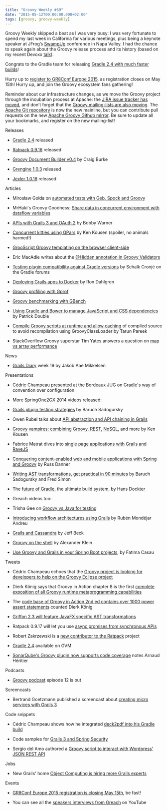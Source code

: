 ```yaml
---
title: "Groovy Weekly #69"
date: "2015-05-12T00:00:00.000+02:00"
tags: [groovy, groovy-weekly]
---
```


Groovy Weekly skipped a beat as I was very busy: I was very fortunate to spend my last week in California for various meetings, plus being a keynote speaker at JFrog’s [SwampUp](http://swampup.jfrog.com/) conference in Napa Valley. I had the chance to speak again about the Groovy release process and its history (based on my recent Devoxx [talk](https://speakerdeck.com/glaforge/groovys-release-process-devoxx-2015)).

  

Congrats to the Gradle team for releasing [Gradle 2.4 with much faster builds](http://swampup.jfrog.com/)!

  

Hurry up to [register to GR8Conf Europe 2015](http://us4.campaign-archive2.com/?u=ac7af4c02d6cec67fe3198a63&id=6071c3f248), as registration closes on May 15th! Hurry up, and join the Groovy ecosystem fans gathering!

  

Reminder about our infrastructure changes, as we move the Groovy project through the incubation process at Apache: the [JIRA issue tracker has moved](https://issues.apache.org/jira/browse/GROOVY/), and don’t forget that the [Groovy mailing-lists are also moving](http://www.groovy-lang.org/mailing-lists.html). The [Apache Git repository](https://twitter.com/glaforge/status/588809178958925824) is now the new mainline, but you can contribute pull requests on the new [Apache Groovy Github mirror](https://twitter.com/glaforge/status/588960808094326784). Be sure to update all your bookmarks, and register on the new mailing-list!

Releases

*   [Gradle 2.4](https://discuss.gradle.org/t/gradle-2-4-released/9471) released
    
*   [Ratpack 0.9.16](http://ratpack.io/versions/0.9.16/) released
    
*   [Groovy Document Builder v0.4](http://www.craigburke.com/document-builder/) by Craig Burke
    
*   [Grengine 1.0.3](http://grengine.ch/manual.html#grengine-and-grape) released
    
*   [Jexler 1.0.16](http://www.jexler.net) released
    

Articles

*   Mirosław Gołda on [automated tests with Geb, Spock and Groovy](http://allegrotech.io/automated-tests-with-geb-spock-and-groovy.html)
    
*   MrHaki's Groovy Goodness: [Share data in concurrent environment with dataflow variables](http://mrhaki.blogspot.dk/2015/05/groovy-goodness-share-data-in.html)
    
*   [APIs with Grails 3 and OAuth 2](http://blog.agileorbit.com/2015/05/11/Grails3-OAuth2.html) by Bobby Warner
    
*   [Concurrent kitties using GPars](https://kousenit.wordpress.com/2015/05/08/concurrent-kitties-using-gpars/) by Ken Kousen (spoiler, no animals harmed!)
    
*   [GrooScript Groovy templating on the browser client-side](http://grooscript.org/gradle/templating.html)
    
*   Eric MacAdie writes about the [@Hidden annotation in Groovy Validators](http://www.macadie.net/2015/05/09/hidden-annotation-in-groovy-validators/)
    
*   [Testing plugin compatibility against Gradle versions](https://discuss.gradle.org/t/testing-plugin-compatibility-against-gradle-versions/9473) by Schalk Cronjé on the Gradle forums
    
*   [Deploying Grails apps to Docker](http://www.dahlgren.so/docker/2015/04/12/Deploying-Grails-Apps-To-Docker/) by Ron Dahlgren
    
*   [Groovy profiling with Gprof](http://groovyalgorithms.altervista.org/groovy-profiling-with-gprof/)
    
*   [Groovy benchmarking with GBench](http://groovyalgorithms.altervista.org/groovy-benchmarking-with-gbench/)
    
*   [Using Gradle and Bower to manage JavaScript and CSS dependencies](https://objectpartners.com/2015/04/29/using-gradle-and-bower-to-manage-jscss-dependencies/) by Patrick Double
    
*   [Compile Groovy scripts at runtime and allow caching](http://www.intelligrape.com/blog/compile-groovyscript-at-runtime-allow-caching-of-compiled-source-to-avoid-recompilation-at-runtime-using-groovyclassloader/) of compiled source to avoid recompilation using GroovyClassLoader by Tarun Pareek
    
*   StackOverflow Groovy superstar Tim Yates answers a question on [map vs array performance](http://stackoverflow.com/questions/29976665/why-groovys-map-scales-better-than-array)
    

News

*   [Grails Diary](http://grydeske.net/news/show/95) week 19 by Jakob Aae Mikkelsen
    

Presentations

*   Cédric Champeau presented at the Bordeaux JUG on Gradle's way of convention over configuration
    
*   More SpringOne2GX 2014 videos released:
    

*   [Grails plugin testing strategies](http://www.infoq.com/presentations/grails-plugin-testing) by Baruch Sadogursky
    
*   Owen Rubel talks about [API abstraction and API chaining in Grails](http://www.infoq.com/presentations/api-grails-dry)
    
*   [Groovy vampires: combining Groovy, REST, NoSQL](http://www.infoq.com/presentations/groovy-rest-nosql), and more by Ken Kousen
    
*   Fabrice Matrat dives into [single page applications with Grails and RaveJS](http://www.infoq.com/presentations/single-page-app-ravejs-grails)
    
*   [Conquering content-enabled web and mobile applications with Spring and Groovy](http://www.infoq.com/presentations/web-mobile-apps-spring-groovy) by Russ Danner
    
*   [Writing AST transformations, get practical in 90 minutes](http://www.infoq.com/presentations/ast-transformations) by Baruch Sadogursky and Fred Simon
    
*   The [future of Gradle](http://www.infoq.com/presentations/future-gradle-javascript), the ultimate build system, by Hans Dockter
    

*   Greach videos too:
    

*   Trisha Gee on [Groovy vs Java for testing](http://java.dzone.com/articles/groovy-vs-java-testing-video)
    
*   [Introducing workflow architectures using Grails](http://greachconf.com/speakers/ruben-mondejar-andreu-introducing-workflow-architectures-using-grails/) by Rubén Mondéjar Andreu
    
*   [Grails and Cassandra](http://greachconf.com/speakers/jeff-beck-grails-and-cassandra/) by Jeff Beck
    
*   [Groovy on the shell](http://greachconf.com/speakers/alexander-sascha-klein-groovy-on-the-shell/) by Alexander Klein
    
*   [Use Groovy and Grails in your Spring Boot projects](http://greachconf.com/speakers/fatima-casau-use-groovy-grails-in-your-spring-boot-projects-don-t-be-afraid/), by Fatima Casau
    

Tweets

*   Cédric Champeau echoes that the [Groovy project is looking for developers to help on the Groovy Eclipse project](https://twitter.com/CedricChampeau/status/593347714244575232)
    
*   Dierk König says that Groovy in Action chapter 8 is the first [complete exposition of all Groovy runtime metaprogramming capabilities](https://twitter.com/mittie/status/597649018676707328)
    
*   The [code base of Groovy in Action 2nd ed contains over 1000 power assert statements](https://twitter.com/mittie/status/596753493270110208) counted Dierk König
    
*   [Griffon 2.3 will feature JavaFX specific AST transformations](https://twitter.com/theaviary/status/597053097089826817)
    
*   Ratpack 0.9.17 will let you use [async promises from synchronous APIs](https://twitter.com/ratpackweb/status/594753885266378752)
    
*   Robert Zakrzewski is a [new contributor to the Ratpack](https://twitter.com/ratpackweb/status/595515092885643264) project
    
*   [Gradle 2.4](https://twitter.com/gvmtool/status/595553687617036289) available on GVM
    
*   [SonarQube's Groovy plugin now supports code coverage](https://twitter.com/aheritier/status/595671992797388800) notes Arnaud Héritier
    

Podcasts

*   [Groovy podcast](https://www.youtube.com/watch?v=E36Dw5xbhzQ) episode 12 is out
    

Screencasts

*   Bertrand Goetzmann published a screencast about [creating micro services with Grails 3](https://www.youtube.com/watch?v=LI6EIfmt26I)
    

Code snippets

*   Cédric Champeau shows how he integrated [deck2pdf into his Gradle build](https://github.com/melix/bdxjug2015/blob/master/gradle/pdf.gradle)
    
*   Code samples for [Grails 3 and Spring Security](http://asoftwareguy.com/2015/03/30/spring-security-with-grails-3/)
    
*   Sergio del Amo authored a [Groovy script to interact with Wordpress' JSON REST API](https://github.com/sdelamo/wp-api-groovy)
    

Jobs

*   New Grails' home [Object Computing is hiring more Grails experts](https://twitter.com/grailsframework/status/596081391013466113)
    

Events

*   [GR8Conf Europe 2015 registration is closing May 15th](http://us4.campaign-archive2.com/?u=ac7af4c02d6cec67fe3198a63&id=6071c3f248), be fast!
    
*   You can see all the [speakers interviews from Greach](https://twitter.com/greachconf/status/595855035117895680) on YouTube